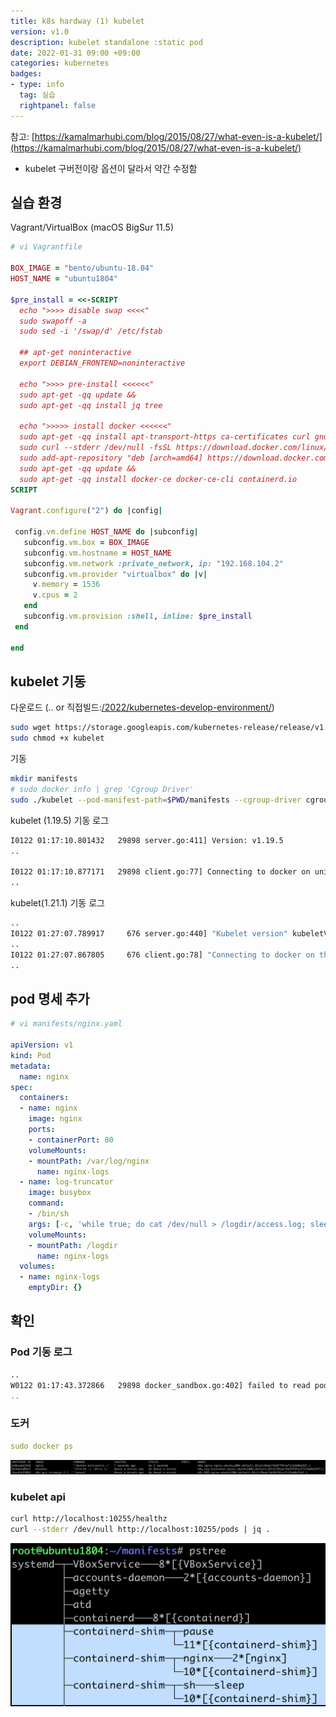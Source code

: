 ```yaml
---
title: k8s hardway (1) kubelet
version: v1.0
description: kubelet standalone :static pod
date: 2022-01-31 09:00 +09:00
categories: kubernetes
badges:
- type: info
  tag: 실습
  rightpanel: false
---
```


참고: [https://kamalmarhubi.com/blog/2015/08/27/what-even-is-a-kubelet/](https://kamalmarhubi.com/blog/2015/08/27/what-even-is-a-kubelet/) 

- kubelet 구버전이랑 옵션이 달라서 약간 수정함

## 실습 환경
Vagrant/VirtualBox (macOS BigSur 11.5)
```ruby
# vi Vagrantfile

BOX_IMAGE = "bento/ubuntu-18.04"
HOST_NAME = "ubuntu1804"

$pre_install = <<-SCRIPT
  echo ">>>> disable swap <<<<"
  sudo swapoff -a
  sudo sed -i '/swap/d' /etc/fstab
  
  ## apt-get noninteractive
  export DEBIAN_FRONTEND=noninteractive
  
  echo ">>>> pre-install <<<<<<"
  sudo apt-get -qq update &&
  sudo apt-get -qq install jq tree

  echo ">>>>> install docker <<<<<<"
  sudo apt-get -qq install apt-transport-https ca-certificates curl gnupg-agent software-properties-common &&
  sudo curl --stderr /dev/null -fsSL https://download.docker.com/linux/ubuntu/gpg | sudo apt-key add - &&
  sudo add-apt-repository "deb [arch=amd64] https://download.docker.com/linux/ubuntu $(lsb_release -cs) stable" &&
  sudo apt-get -qq update &&
  sudo apt-get -qq install docker-ce docker-ce-cli containerd.io
SCRIPT

Vagrant.configure("2") do |config|

 config.vm.define HOST_NAME do |subconfig|
   subconfig.vm.box = BOX_IMAGE
   subconfig.vm.hostname = HOST_NAME
   subconfig.vm.network :private_network, ip: "192.168.104.2"
   subconfig.vm.provider "virtualbox" do |v|
     v.memory = 1536
     v.cpus = 2
   end
   subconfig.vm.provision :shell, inline: $pre_install
 end

end
```

## kubelet 기동

다운로드 (.. or 직접빌드:[/2022/kubernetes-develop-environment/](/2022/kubernetes-develop-environment/))

```bash
sudo wget https://storage.googleapis.com/kubernetes-release/release/v1.19.5/bin/linux/amd64/kubelet
sudo chmod +x kubelet
```

기동

```bash
mkdir manifests
# sudo docker info | grep 'Cgroup Driver'
sudo ./kubelet --pod-manifest-path=$PWD/manifests --cgroup-driver cgroupfs 
```

kubelet (1.19.5) 기동 로그

```bash
I0122 01:17:10.801432   29898 server.go:411] Version: v1.19.5
..

I0122 01:17:10.877171   29898 client.go:77] Connecting to docker on unix:///var/run/docker.sock
..
```

kubelet(1.21.1) 기동 로그

```bash
..
I0122 01:27:07.789917     676 server.go:440] "Kubelet version" kubeletVersion="v1.21.1"
..
I0122 01:27:07.867805     676 client.go:78] "Connecting to docker on the dockerEndpoint" endpoint="unix:///var/run/docker.sock"
..
```

## pod 명세 추가

```yaml
# vi manifests/nginx.yaml

apiVersion: v1
kind: Pod
metadata:
  name: nginx
spec:
  containers:
  - name: nginx
    image: nginx
    ports:
    - containerPort: 80
    volumeMounts:
    - mountPath: /var/log/nginx
      name: nginx-logs
  - name: log-truncator
    image: busybox
    command:
    - /bin/sh
    args: [-c, 'while true; do cat /dev/null > /logdir/access.log; sleep 10; done']
    volumeMounts:
    - mountPath: /logdir
      name: nginx-logs
  volumes:
  - name: nginx-logs
    emptyDir: {}
```

## 확인

### Pod 기동 로그

```bash
..
W0122 01:17:43.372866   29898 docker_sandbox.go:402] failed to read pod IP from plugin/docker: Couldn't find network status for default/nginx-ubuntu1804 through plugin: invalid network status for
..

```

### 도커

```yaml
sudo docker ps
```

![/assets/img/k8s-hardway-kubelet-docker-ps.png](/assets/img/k8s-hardway-kubelet-docker-ps.png)

### kubelet api

```bash
curl http://localhost:10255/healthz
curl --stderr /dev/null http://localhost:10255/pods | jq .
```

![/assets/img/k8s-hardway-kubelet-pstree.png](/assets/img/k8s-hardway-kubelet-pstree.png)